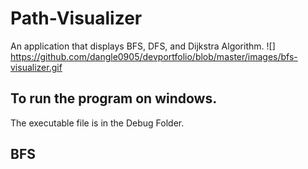# Path-Visualizer
An application that displays BFS, DFS, and Dijkstra Algorithm. 
![] https://github.com/dangle0905/devportfolio/blob/master/images/bfs-visualizer.gif

## To run the program on windows.
The executable file is in the Debug Folder.


## BFS 
